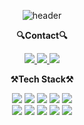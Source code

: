 <div align="center">

![header](https://capsule-render.vercel.app/api?type=waving&color=gradient&height=230&section=header&text=Minwoo%20Choi&fontSize=80&animation=fadeIn&fontAlignY=38&desc=Hello%20I'm%20Backend%20Developer&descAlignY=55&descAlign=65.5)
    
<p align="center">
    <Strong>🔍Contact🔍</Strong><br>
</p>

<p display="inline-block">
    <a href="https://velog.io/@chaiminwoo0223" target="_blank">
        <img src="https://img.shields.io/badge/Velog-20C997?style=for-the-badge&logo=velog&logoColor=white"/>
    </a>
    <a href="mailto:chaiminwoo0223@gmail.com" target="_blank">
        <img src="https://img.shields.io/badge/Gmail-DD1100?style=for-the-badge&logo=gmail&logoColor=white"/>
    </a>
    <a href="https://www.linkedin.com/in/%EB%AF%BC%EC%9A%B0-%EC%B5%9C-5b5b022a5/" target="_blank">
        <img src="https://img.shields.io/badge/LinkedIn-0A66C2?style=for-the-badge&logo=linkedin&logoColor=white"/>
    </a>
</p>

<p align="center">
    <Strong>⚒️Tech Stack⚒️</Strong><br>
</p>

<p display="inline-block">
 <img src="https://img.shields.io/badge/Kotlin-7F52FF?style=for-the-badge&logo=kotlin&logoColor=white"></a>
 <img src="https://img.shields.io/badge/Java-007396?style=for-the-badge&logo=OpenJDK&logoColor=white"/></a>
 <img src="https://img.shields.io/badge/spring-6DB33F?style=for-the-badge&logo=spring&logoColor=white"></a>
 <img src="https://img.shields.io/badge/springboot-6DB33F?style=for-the-badge&logo=springboot&logoColor=white">
 <img src="https://img.shields.io/badge/mysql-4479A1?style=for-the-badge&logo=mysql&logoColor=white"></a>
 <br>
 <img src="https://img.shields.io/badge/Python-3776AB?style=for-the-badge&logo=python&logoColor=white"/></a>
 <img src="https://img.shields.io/badge/Numpy-%23013243.svg?style=for-the-badge&logo=numpy&logoColor=white"></a>
 <img src="https://img.shields.io/badge/Pandas-%23150458.svg?style=for-the-badge&logo=pandas&logoColor=white"></a>
 <img src="https://img.shields.io/badge/TensorFlow-FF6F00?style=for-the-badge&logo=TensorFlow&logoColor=white"/></a>
 <img src="https://img.shields.io/badge/PyTorch-EE4C2C?style=for-the-badge&logo=PyTorch&logoColor=white"></a>
</p>
</div>
